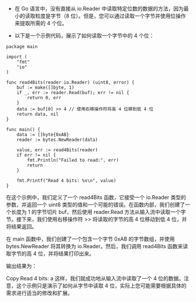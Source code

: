 * 在 Go 语言中，没有直接从 io.Reader 中读取特定位数的数据的方法，因为最小的读取粒度是字节（8 位）。但是，您可以通过读取一个字节并使用位操作来提取所需的 4 个位。

* 以下是一个示例代码，展示了如何读取一个字节中的 4 个位：
```
package main

import (
	"fmt"
	"io"
)

func read4Bits(reader io.Reader) (uint8, error) {
	buf := make([]byte, 1)
	if _, err := reader.Read(buf); err != nil {
		return 0, err
	}
	data := buf[0] >> 4 // 使用右移操作符将高 4 位移到低 4 位
	return data, nil
}

func main() {
	data := []byte{0xAB}
	reader := bytes.NewReader(data)

	value, err := read4Bits(reader)
	if err != nil {
		fmt.Println("Failed to read:", err)
		return
	}

	fmt.Printf("Read 4 bits: %x\n", value)
}
```
在这个示例中，我们定义了一个 read4Bits 函数，它接受一个 io.Reader 类型的参数，并返回一个 uint8 类型的值和一个可能的错误。在函数内部，我们创建了一个长度为 1 的字节切片 buf，然后使用 reader.Read 方法从输入流中读取一个字节。接下来，我们使用右移操作符 >> 将读取的字节的高 4 位移动到低 4 位，并将结果返回。

在 main 函数中，我们创建了一个包含一个字节 0xAB 的字节数组，并使用 bytes.NewReader 将其转换为 io.Reader。然后，我们调用 read4Bits 函数来读取字节的高 4 位，并将结果打印出来。

输出结果为：

Copy
Read 4 bits: a
这样，我们就成功地从输入流中读取了一个 4 位的数据。注意，这个示例只是演示了如何从字节中读取 4 位，实际上您可能需要根据具体的需求进行适当的修改和扩展。
